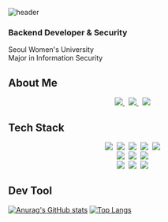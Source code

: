 ![header](https://capsule-render.vercel.app/api?color=AFBFF3&type=soft&height=100&section=header&text=Jungmin&#39;s%20Github&fontSize=70)
### Backend Developer & Security
Seoul Women's University  
Major in Information Security


About Me
---
<div align="center">
<a href="https://blog.naver.com/ranunculus917">
  <img src="https://img.shields.io/badge/Tech%20Blog-11B48A?style=flat-square&logo=Naver&logoColor=white&link=https://blog.naver.com/ranunculus917"/>
</a>&nbsp
<a href="https://www.instagram.com/olllo7_avelso/">
  <img src="https://img.shields.io/badge/Instagram-E4405F?style=flat-square&logo=Instagram&logoColor=white&link=[https://blog.naver.com/ranunculus917](https://www.instagram.com/olllo7_avelso/)"/>
</a>&nbsp
<a href="https://www.linkedin.com/in/jung-min-hong-a779b4232/">
  <img src="https://img.shields.io/badge/LinkedIn-0A66C2?style=flat-square&logo=LinkedIn&logoColor=white&link=[https://blog.naver.com/ranunculus917](https://www.linkedin.com/in/jung-min-hong-a779b4232/)"/>
</a>
</div>

Tech Stack
---
<div align="center">
<img src="https://img.shields.io/badge/C/C++-A8B9CC?style=flat-square&logo=C&logoColor=white"/>&nbsp
<img src="https://img.shields.io/badge/Python-3776AB?style=flat-square&logo=Python&logoColor=white"/>&nbsp
<img src="https://img.shields.io/badge/Java-바탕색?style=flat-square&logo=Java&logoColor=white"/>&nbsp
<img src="https://img.shields.io/badge/Mysql-4479A1?style=flat-square&logo=Mysql&logoColor=white"/>&nbsp
<img src="https://img.shields.io/badge/Swift-F05138?style=flat-square&logo=Mysql&logoColor=white"/>
</div>
<div align="center">
<img src="https://img.shields.io/badge/HTML-E34F26?style=flat-square&logo=HTML5&logoColor=white"/>&nbsp
<img src="https://img.shields.io/badge/CSS-1572B6?style=flat-square&logo=CSS3&logoColor=white"/>&nbsp
<img src="https://img.shields.io/badge/JavaScript-F7DF1E?style=flat-square&logo=JavaScript&logoColor=white"/>
</div>
<div align="center">
<img src="https://img.shields.io/badge/Spring Boot-6DB33F?style=flat-square&logo=SpringBoot&logoColor=white"/>&nbsp
<img src="https://img.shields.io/badge/Django-092E20?style=flat-square&logo=Django&logoColor=white"/>&nbsp
<img src="https://img.shields.io/badge/Node.js-339933?style=flat-square&logo=Node.js&logoColor=white"/>
</div>


Dev Tool
---

<!--![Anurag's GitHub stats](https://github-readme-stats.vercel.app/api?username=Jungmin-Hong&show_icons=true&theme=rose_pine)-->
[![Anurag's GitHub stats](https://github-readme-stats.vercel.app/api?username=Jungmin-Hong)](https://github.com/anuraghazra/github-readme-stats)
[![Top Langs](https://github-readme-stats.vercel.app/api/top-langs/?username=Jungmin-Hong&layout=compact)](https://github.com/anuraghazra/github-readme-stats)



<!--
**Jungmin-Hong/Jungmin-Hong** is a ✨ _special_ ✨ repository because its `README.md` (this file) appears on your GitHub profile.

Here are some ideas to get you started:

- 🔭 I’m currently working on ...
- 🌱 I’m currently learning ...
- 👯 I’m looking to collaborate on ...
- 🤔 I’m looking for help with ...
- 💬 Ask me about ...
- 📫 How to reach me: ...
- 😄 Pronouns: ...
- ⚡ Fun fact: ...
-->
